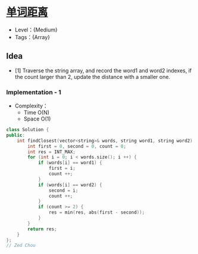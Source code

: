 # [单词距离](https://leetcode.cn/problems/find-closest-lcci/)

- Level：{Medium}
- Tags：{Array}

## Idea

- [1] Traverse the string array, and record the word1 and word2 indexes, if the count larger than 2, update the distance with a smaller one.

### Implementation - 1

- Complexity：
  - Time O(N)
  - Space O(1)

``` c++
class Solution {
public:
    int findClosest(vector<string>& words, string word1, string word2) {
        int first = 0, second = 0, count = 0;
        int res = INT_MAX;
        for (int i = 0; i < words.size(); i ++) {
            if (words[i] == word1) {
                first = i;
                count ++;
            }
            if (words[i] == word2) {
                second = i;
                count ++;
            }
            if (count >= 2) {
                res = min(res, abs(first - second));
            }
        }
        return res;
    }
};
// Zed Chou
```

